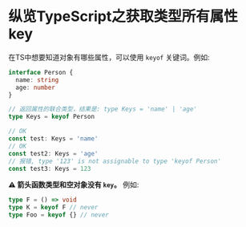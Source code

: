 # 纵览TypeScript之获取类型所有属性key

在TS中想要知道对象有哪些属性，可以使用 `keyof` 关键词。例如:

```ts
interface Person {
  name: string
  age: number
}

// 返回属性的联合类型，结果是: type Keys = 'name' | 'age'
type Keys = keyof Person

// OK
const test: Keys = 'name'
// OK
const test2: Keys = 'age'
// 报错, type '123' is not assignable to type 'keyof Person'
const test3: Keys = 123
```

**⚠️  箭头函数类型和空对象没有 `key`。** 例如:

```ts
type F = () => void
type K = keyof F // never
type Foo = keyof {} // never
```
